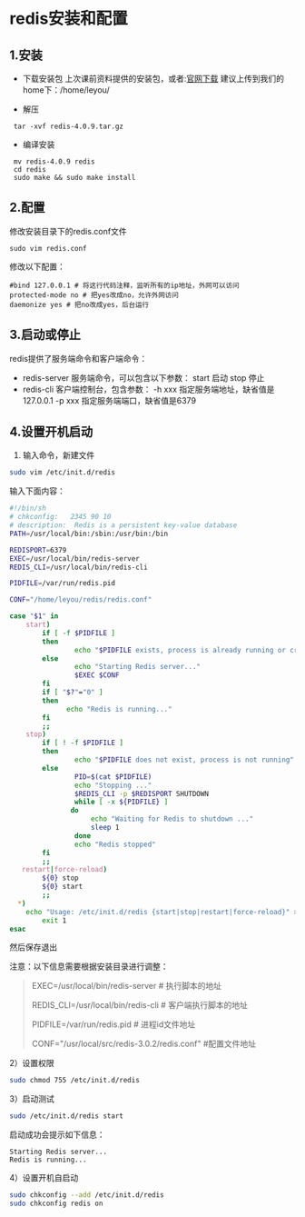 # redis安装和配置

## 1.安装
- 下载安装包
上次课前资料提供的安装包，或者:[官网下载](https://redis.io/download)
建议上传到我们的home下：/home/leyou/

- 解压
```shell
 tar -xvf redis-4.0.9.tar.gz
```

- 编译安装
```shell
 mv redis-4.0.9 redis
 cd redis
 sudo make && sudo make install
```

## 2.配置
修改安装目录下的redis.conf文件
```shell
sudo vim redis.conf
```

修改以下配置：
```shell
#bind 127.0.0.1 # 将这行代码注释，监听所有的ip地址，外网可以访问
protected-mode no # 把yes改成no，允许外网访问
daemonize yes # 把no改成yes，后台运行
```

## 3.启动或停止
redis提供了服务端命令和客户端命令：
- redis-server 服务端命令，可以包含以下参数：
  start 启动
  stop 停止
- redis-cli 客户端控制台，包含参数：
  -h xxx 指定服务端地址，缺省值是127.0.0.1
  -p xxx 指定服务端端口，缺省值是6379

## 4.设置开机启动

1) 输入命令，新建文件

```sh
sudo vim /etc/init.d/redis
```

输入下面内容：

```sh
#!/bin/sh
# chkconfig:   2345 90 10
# description:  Redis is a persistent key-value database
PATH=/usr/local/bin:/sbin:/usr/bin:/bin

REDISPORT=6379
EXEC=/usr/local/bin/redis-server
REDIS_CLI=/usr/local/bin/redis-cli

PIDFILE=/var/run/redis.pid

CONF="/home/leyou/redis/redis.conf"

case "$1" in  
    start)  
        if [ -f $PIDFILE ]  
        then  
                echo "$PIDFILE exists, process is already running or crashed"  
        else  
                echo "Starting Redis server..."  
                $EXEC $CONF  
        fi  
        if [ "$?"="0" ]   
        then  
              echo "Redis is running..."  
        fi  
        ;;  
    stop)  
        if [ ! -f $PIDFILE ]  
        then  
                echo "$PIDFILE does not exist, process is not running"  
        else  
                PID=$(cat $PIDFILE)  
                echo "Stopping ..."  
                $REDIS_CLI -p $REDISPORT SHUTDOWN  
                while [ -x ${PIDFILE} ]  
               do  
                    echo "Waiting for Redis to shutdown ..."  
                    sleep 1  
                done  
                echo "Redis stopped"  
        fi  
        ;;  
   restart|force-reload)  
        ${0} stop  
        ${0} start  
        ;;  
  *)  
    echo "Usage: /etc/init.d/redis {start|stop|restart|force-reload}" >&2  
        exit 1  
esac

```

然后保存退出

注意：以下信息需要根据安装目录进行调整：

> EXEC=/usr/local/bin/redis-server # 执行脚本的地址
>
> REDIS_CLI=/usr/local/bin/redis-cli # 客户端执行脚本的地址
>
> PIDFILE=/var/run/redis.pid # 进程id文件地址
>
> CONF="/usr/local/src/redis-3.0.2/redis.conf" #配置文件地址

2）设置权限

```sh
sudo chmod 755 /etc/init.d/redis
```



3）启动测试

```sh
sudo /etc/init.d/redis start
```

启动成功会提示如下信息：

```
Starting Redis server...
Redis is running...
```



4）设置开机自启动

```sh
sudo chkconfig --add /etc/init.d/redis
sudo chkconfig redis on
```

